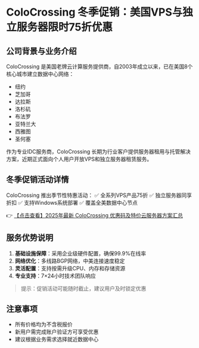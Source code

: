 # ColoCrossing 冬季促销：美国VPS与独立服务器限时75折优惠

## 公司背景与业务介绍

ColoCrossing 是美国老牌云计算服务提供商，自2003年成立以来，已在美国8个核心城市建立数据中心网络：
- 纽约
- 芝加哥
- 达拉斯
- 洛杉矶
- 布法罗
- 亚特兰大
- 西雅图
- 圣何塞

作为专业IDC服务商，ColoCrossing 长期为行业客户提供服务器租用与托管解决方案，近期正式面向个人用户开放VPS和独立服务器租赁服务。

## 冬季促销活动详情

ColoCrossing 推出季节性特惠活动：
✅ 全系列VPS产品75折
✅ 独立服务器同享折扣
✅ 支持Windows系统部署
✅ 覆盖全美数据中心节点

👉 [【点击查看】2025年最新 ColoCrossing 优惠码及特价云服务器方案汇总](https://bit.ly/ColoCrossing)

## 服务优势说明

1. **基础设施保障**：采用企业级硬件配置，确保99.9%在线率
2. **网络优化**：多线路BGP网络，中美连接速度稳定
3. **灵活配置**：支持按需升级CPU、内存和存储资源
4. **专业支持**：7×24小时技术团队响应

> 提示：促销活动可能随时截止，建议用户及时锁定优惠

## 注意事项

- 所有价格均为不含税报价
- 新用户需完成账户验证方可享受优惠
- 建议根据业务需求选择就近数据中心